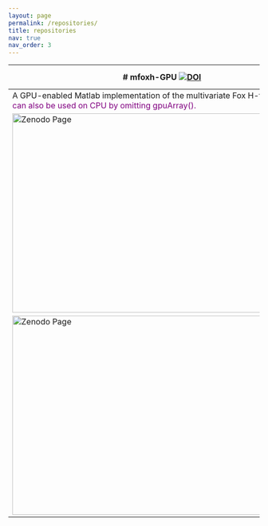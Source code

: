 ```yaml
---
layout: page
permalink: /repositories/
title: repositories
nav: true
nav_order: 3
---
```


| # mfoxh-GPU [![DOI](https://zenodo.org/badge/DOI/10.5281/zenodo.11316270.svg)](https://doi.org/10.5281/zenodo.11316270) | # mfoxh-C-MEX [![DOI](https://zenodo.org/badge/DOI/10.5281/zenodo.1217925.svg)](https://doi.org/10.5281/zenodo.1217925) |
|------------------|------------------|
| A GPU-enabled Matlab implementation of the multivariate Fox H-function. <span style=  "color:purple;">It can also be used on CPU by omitting gpuArray().</span> 
[<img src="https://api.microlink.io/?url=https%3A%2F%2Fzenodo.org%2Frecords%2F11316270%23metrics&screenshot=true&embed=screenshot.url" alt="Zenodo Page" width="600" height="400">](https://zenodo.org/records/11316270)| A C/MEX parallel multi-thread implementation for the multivariate Fox H-function.
[<img src="https://api.microlink.io/?url=https%3A%2F%2Fzenodo.org%2Frecords%2F1217925%23metrics&screenshot=true&embed=screenshot.url" alt="Zenodo Page" width="600" height="400">](https://zenodo.org/records/1217925) |














